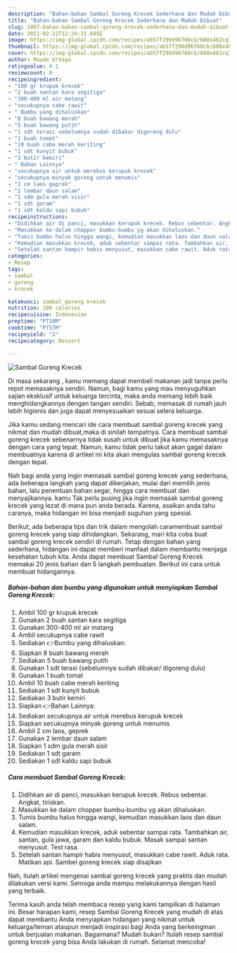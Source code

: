 ```yaml
---
description: "Bahan-bahan Sambal Goreng Krecek Sederhana dan Mudah Dibuat"
title: "Bahan-bahan Sambal Goreng Krecek Sederhana dan Mudah Dibuat"
slug: 1007-bahan-bahan-sambal-goreng-krecek-sederhana-dan-mudah-dibuat
date: 2021-02-22T12:34:31.049Z
image: https://img-global.cpcdn.com/recipes/ab57f290d96760cb/680x482cq70/sambal-goreng-krecek-foto-resep-utama.jpg
thumbnail: https://img-global.cpcdn.com/recipes/ab57f290d96760cb/680x482cq70/sambal-goreng-krecek-foto-resep-utama.jpg
cover: https://img-global.cpcdn.com/recipes/ab57f290d96760cb/680x482cq70/sambal-goreng-krecek-foto-resep-utama.jpg
author: Maude Ortega
ratingvalue: 4.1
reviewcount: 9
recipeingredient:
- "100 gr krupuk krecek"
- "2 buah santan kara segitiga"
- "300-400 ml air matang"
- "secukupnya cabe rawit"
- " Bumbu yang dihaluskan"
- "8 buah bawang merah"
- "5 buah bawang putih"
- "1 sdt terasi sebelumnya sudah dibakar digoreng dulu"
- "1 buah tomat"
- "10 buah cabe merah keriting"
- "1 sdt kunyit bubuk"
- "3 butir kemiri"
- " Bahan Lainnya"
- "secukupnya air untuk merebus kerupuk krecek"
- "secukupnya minyak goreng untuk menumis"
- "2 cm laos geprek"
- "2 lembar daun salam"
- "1 sdm gula merah sisir"
- "1 sdt garam"
- "1 sdt kaldu sapi bubuk"
recipeinstructions:
- "Didihkan air di panci, masukkan kerupuk krecek. Rebus sebentar. Angkat, tiriskan."
- "Masukkan ke dalam chopper bumbu-bumbu yg akan dihaluskan."
- "Tumis bumbu halus hingga wangi, kemudian masukkan laos dan daun salam."
- "Kemudian masukkan krecek, aduk sebentar sampai rata. Tambahkan air, santan, gula jawa, garam dan kaldu bubuk. Masak sampai santan menyusut. Test rasa."
- "Setelah santan hampir habis menyusut, masukkan cabe rawit. Aduk rata. Matikan api. Sambel goreng krecek siap disajikan"
categories:
- Resep
tags:
- sambal
- goreng
- krecek

katakunci: sambal goreng krecek 
nutrition: 109 calories
recipecuisine: Indonesian
preptime: "PT10M"
cooktime: "PT57M"
recipeyield: "2"
recipecategory: Dessert

---
```



![Sambal Goreng Krecek](https://img-global.cpcdn.com/recipes/ab57f290d96760cb/680x482cq70/sambal-goreng-krecek-foto-resep-utama.jpg)

Di masa  sekarang , kamu memang dapat membeli makanan jadi tanpa perlu repot memasaknya sendiri. Namun, bagi kamu yang mau menyuguhkan sajian eksklusif untuk keluarga tercinta, maka anda memang lebih baik menghidangkannya dengan tangan sendiri. Sebab, memasak di rumah jauh lebih higienis dan juga dapat menyesuaikan sesuai selera keluarga.

Jika kamu sedang mencari ide cara membuat sambal goreng krecek yang nikmat dan mudah dibuat,maka di sinilah tempatnya. Cara membuat sambal goreng krecek  sebenarnya tidak susah untuk dibuat jika kamu memasaknya dengan cara yang tepat. Namun, kamu tidak perlu takut akan gagal dalam membuatnya 
karena di artikel ini kita akan mengulas sambal goreng krecek dengan tepat.  



Nah bagi anda yang ingin memasak sambal goreng krecek yang sederhana, ada beberapa langkah yang dapat dikerjakan, mulai dari memilih jenis bahan, lalu penentuan bahan segar, hingga cara membuat dan menyajikannya. kamu Tak perlu pusing jika ingin memasak sambal goreng krecek yang lezat di mana pun anda berada. Karena, asalkan anda  tahu caranya, maka hidangan ini bisa menjadi suguhan yang spesial.

Berikut, ada beberapa tips dan trik dalam mengolah caramembuat sambal goreng krecek yang siap dihidangkan. Sekarang, mari kita coba buat sambal goreng krecek sendiri di rumah. Tetap dengan bahan yang sederhana, hidangan ini dapat memberi manfaat dalam membantu menjaga kesehatan tubuh kita. Anda dapat membuat Sambal Goreng Krecek memakai 20 jenis bahan dan 5 langkah pembuatan. Berikut ini cara untuk membuat hidangannya.

<!--inarticleads1-->

##### Bahan-bahan dan bumbu yang digunakan untuk menyiapkan Sambal Goreng Krecek:

1. Ambil 100 gr krupuk krecek
1. Gunakan 2 buah santan kara segitiga
1. Gunakan 300-400 ml air matang
1. Ambil secukupnya cabe rawit
1. Sediakan  👉Bumbu yang dihaluskan:
1. Siapkan 8 buah bawang merah
1. Sediakan 5 buah bawang putih
1. Gunakan 1 sdt terasi (sebelumnya sudah dibakar/ digoreng dulu)
1. Gunakan 1 buah tomat
1. Ambil 10 buah cabe merah keriting
1. Sediakan 1 sdt kunyit bubuk
1. Sediakan 3 butir kemiri
1. Siapkan  👉Bahan Lainnya:
1. Sediakan secukupnya air untuk merebus kerupuk krecek
1. Siapkan secukupnya minyak goreng untuk menumis
1. Ambil 2 cm laos, geprek
1. Gunakan 2 lembar daun salam
1. Siapkan 1 sdm gula merah sisir
1. Sediakan 1 sdt garam
1. Sediakan 1 sdt kaldu sapi bubuk




<!--inarticleads2-->

##### Cara membuat Sambal Goreng Krecek:

1. Didihkan air di panci, masukkan kerupuk krecek. Rebus sebentar. Angkat, tiriskan.
1. Masukkan ke dalam chopper bumbu-bumbu yg akan dihaluskan.
1. Tumis bumbu halus hingga wangi, kemudian masukkan laos dan daun salam.
1. Kemudian masukkan krecek, aduk sebentar sampai rata. Tambahkan air, santan, gula jawa, garam dan kaldu bubuk. Masak sampai santan menyusut. Test rasa.
1. Setelah santan hampir habis menyusut, masukkan cabe rawit. Aduk rata. Matikan api. Sambel goreng krecek siap disajikan




Nah, itulah artikel mengenai  sambal goreng krecek  yang praktis dan mudah dilakukan versi kami. Semoga anda mampu melakukannya dengan hasil yang terbaik. 

Terima kasih anda telah membaca resep yang kami tampilkan di halaman ini. Besar harapan kami, resep  Sambal Goreng Krecek yang mudah di atas dapat membantu Anda menyiapkan hidangan yang nikmat untuk keluarga/teman ataupun menjadi inspirasi bagi Anda yang berkeinginan untuk berjualan makanan. Bagaimana? Mudah bukan? Itulah resep sambal goreng krecek yang bisa Anda lakukan di rumah. Selamat mencoba!

